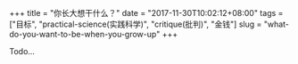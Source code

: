 +++
title = "你长大想干什么？"
date = "2017-11-30T10:02:12+08:00"
tags = ["目标", "practical-science(实践科学)", "critique(批判)", "金钱"]
slug = "what-do-you-want-to-be-when-you-grow-up"
+++

Todo...
